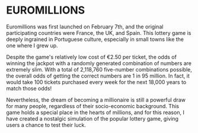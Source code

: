 # EUROMILLIONS

Euromillions was first launched on February 7th, and the original participating countries were France, the UK, and Spain. This lottery game is deeply ingrained in Portuguese culture, especially in small towns like the one where I grew up.

Despite the game's relatively low cost of €2.50 per ticket, the odds of winning the jackpot with a randomly generated combination of numbers are extremely slim. With a total of 2,118,760 five-number combinations possible, the overall odds of getting the correct numbers are 1 in 95 million. In fact, it would take 100 tickets purchased every week for the next 18,000 years to match those odds!

Nevertheless, the dream of becoming a millionaire is still a powerful draw for many people, regardless of their socio-economic background. This game holds a special place in the hearts of millions, and for this reason, I have created a nostalgic simulation of the popular lottery game, giving users a chance to test their luck.






